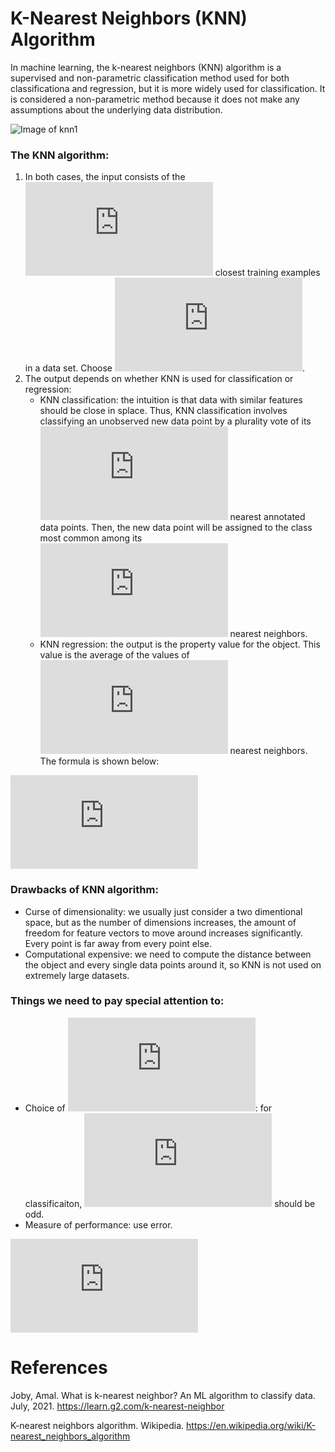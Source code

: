 # K-Nearest Neighbors (KNN) Algorithm

In machine learning, the k-nearest neighbors (KNN) algorithm is a supervised and non-parametric classification method used for both classificationa and regression, but it is more widely used for classification. It is considered a non-parametric method because it does not make any assumptions about the underlying data distribution.

![Image of knn1](https://miro.medium.com/max/600/0*OltO4Txr-D0lPWNL.png)


### The KNN algorithm:
1. In both cases, the input consists of the ![](https://latex.codecogs.com/svg.latex?k) closest training examples in a data set. Choose ![](https://latex.codecogs.com/svg.latex?k%20%5Cin%20Z%5E%7B&plus;%7D).
2. The output depends on whether KNN is used for classification or regression:
   - KNN classification: the intuition is that data with similar features should be close in splace. Thus, KNN classification involves classifying an unobserved new data point by a plurality vote of its ![](https://latex.codecogs.com/svg.latex?k) nearest annotated data points. Then, the new data point will be assigned to the class most common among its ![](https://latex.codecogs.com/svg.latex?k) nearest neighbors.
   - KNN regression: the output is the property value for the object. This value is the average of the values of ![](https://latex.codecogs.com/svg.latex?k) nearest neighbors. The formula is shown below:

![](https://latex.codecogs.com/svg.latex?d%28p%2C%20q%29%20%3D%20%5Csqrt%7B%28p_1%20-%20q_1%29%5E2%20&plus;%20%28p_2%20-%20q_2%29%5E2%7D)


### Drawbacks of KNN algorithm:
- Curse of dimensionality: we usually just consider a two dimentional space, but as the number of dimensions increases, the amount of freedom for feature vectors to move around increases significantly. Every point is far away from every point else.
- Computational expensive: we need to compute the distance between the object and every single data points around it, so KNN is not used on extremely large datasets.


### Things we need to pay special attention to:
- Choice of ![](https://latex.codecogs.com/svg.latex?k): for classificaiton, ![](https://latex.codecogs.com/svg.latex?k) should be odd.
- Measure of performance: use error.

![](https://latex.codecogs.com/svg.latex?E%20%3D%20%5Cfrac%7B1%7D%7BM%7D%5Csum_%7Bi%20%3D%201%7D%5E%7BM%7D%20%28y_i%20%5Cneq%20%5Ctilde%7By_i%7D%29)

# References

Joby, Amal. What is k-nearest neighbor? An ML algorithm to classify data. July, 2021. https://learn.g2.com/k-nearest-neighbor

K-nearest neighbors algorithm. Wikipedia. https://en.wikipedia.org/wiki/K-nearest_neighbors_algorithm
